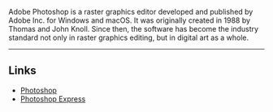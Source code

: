 Adobe Photoshop is a raster graphics editor developed and published by Adobe Inc. for Windows and macOS. It was originally created in 1988 by Thomas and John Knoll. Since then, the software has become the industry standard not only in raster graphics editing, but in digital art as a whole.
***
## Links  
- [Photoshop](https://www.adobe.com/products/photoshop.html)
- [Photoshop Express](https://www.adobe.com/products/photoshop-express.html)